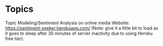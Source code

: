 # Topics
Topic Modeling/Sentiment Analysis on online media
Website: https://sentiment-seeker.herokuapp.com/ (Note: give it a little bit to load as it goes to sleep after 30 minutes of server inactivity due to using Heroku free tier).
